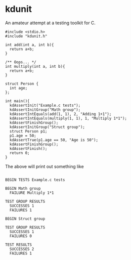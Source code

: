 # kdunit
An amateur attempt at a testing toolkit for C.

    #include <stdio.h>
    #include "kdunit.h"
    
    int add(int a, int b){
      return a+b;
    }

    /** Oops... */
    int multiply(int a, int b){
      return a+b;
    }

    struct Person {
      int age;
    };

    int main(){
      kdAssertInit("Example.c tests");
      kdAssertInitGroup("Math group");
      kdAssertIntEquals(add(1, 1), 2, "Adding 1+1");
      kdAssertIntEquals(multiply(1, 1), 1, "Multiply 1*1");
      kdAssertFinishGroup();
      kdAssertInitGroup("Struct group");
      struct Person p1;
      p1.age = 50;
      kdAssertTrue(p1.age == 50, "Age is 50");
      kdAssertFinishGroup();
      kdAssertFinish();
      return 0;
    }

The above will print out something like

```

BEGIN TESTS Example.c tests

BEGIN Math group
  FAILURE Multiply 1*1

TEST GROUP RESULTS
  SUCCESSES 1
  FAILURES 1

BEGIN Struct group

TEST GROUP RESULTS
  SUCCESSES 1
  FAILURES 0

TEST RESULTS
  SUCCESSES 2
  FAILURES 1
```
